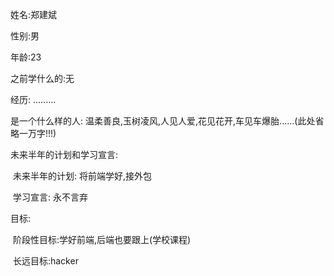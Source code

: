 姓名:郑建斌

性别:男

年龄:23

之前学什么的:无

经历: .........

是一个什么样的人:    温柔善良,玉树凌风,人见人爱,花见花开,车见车爆胎......(此处省略一万字!!!)

未来半年的计划和学习宣言:

​			未来半年的计划: 将前端学好,接外包

​			学习宣言: 永不言弃

目标:

​			阶段性目标:学好前端,后端也要跟上(学校课程)

​			长远目标:hacker

